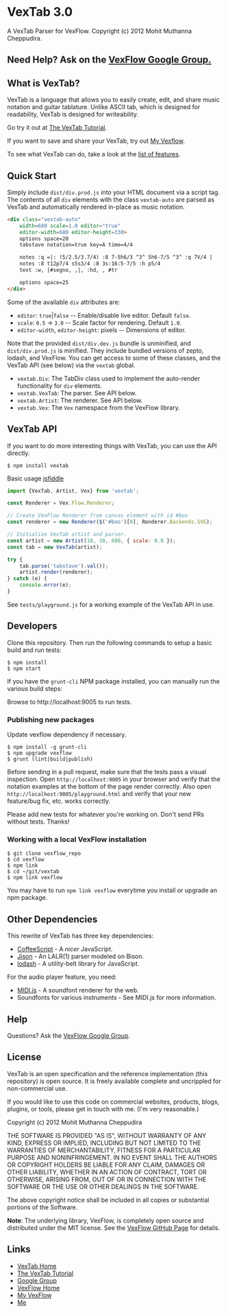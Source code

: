 # VexTab 3.0

A VexTab Parser for VexFlow.
Copyright (c) 2012 Mohit Muthanna Cheppudira.

## Need Help? Ask on the [VexFlow Google Group.](https://groups.google.com/forum/?fromgroups#!forum/vexflow)

## What is VexTab?

VexTab is a language that allows you to easily create, edit, and share music notation and guitar tablature. Unlike ASCII tab, which is designed for readability, VexTab is designed for writeability.

Go try it out at [The VexTab Tutorial](http://vexflow.com/vextab/tutorial.html).

If you want to save and share your VexTab, try out [My Vexflow](http://my.vexflow.com).

To see what VexTab can do, take a look at the [list of features](http://my.vexflow.com/articles/53?source=enabled).

## Quick Start

Simply include `dist/div.prod.js` into your HTML document via a script tag. The contents of all `div` elements with the class `vextab-auto` are parsed as VexTab and automatically rendered in-place as music notation.

```html
<div class="vextab-auto"
    width=680 scale=1.0 editor="true"
    editor-width=680 editor-height=330>
    options space=20
    tabstave notation=true key=A time=4/4

    notes :q =|: (5/2.5/3.7/4) :8 7-5h6/3 ^3^ 5h6-7/5 ^3^ :q 7V/4 |
    notes :8 t12p7/4 s5s3/4 :8 3s:16:5-7/5 :h p5/4
    text :w, |#segno, ,|, :hd, , #tr

    options space=25
</div>
```

Some of the available `div` attributes are:

* `editor`: `true`|`false` -- Enable/disable live editor. Default `false`.
* `scale`: `0.5` -> `3.0` -- Scale factor for rendering. Default `1.0`.
* `editor-width`, `editor-height`: pixels -- Dimensions of editor.

Note that the provided `dist/div.dev.js` bundle is unminified, and `dist/div.prod.js` is minified. They include bundled versions of zepto, lodash, and VexFlow. You can get access to some of these classes, and the VexTab API (see below) via the `vextab` global.

* `vextab.Div`: The TabDiv class used to implement the auto-render functionality for `div` elements.
* `vextab.VexTab`: The parser. See API below.
* `vextab.Artist`: The renderer. See API below.
* `vextab.Vex`: The `Vex` namespace from the VexFlow library.

## VexTab API

If you want to do more interesting things with VexTab, you can use the API directly.

```
$ npm install vextab
```

Basic usage [jsfiddle](https://jsfiddle.net/ogL5w6ja/2/)

```js
import {VexTab, Artist, Vex} from 'vextab';

const Renderer = Vex.Flow.Renderer;

// Create VexFlow Renderer from canvas element with id #boo
const renderer = new Renderer($('#boo')[0], Renderer.Backends.SVG);

// Initialize VexTab artist and parser.
const artist = new Artist(10, 10, 600, { scale: 0.8 });
const tab = new VexTab(artist);

try {
    tab.parse('tabstave').val());
    artist.render(renderer);
} catch (e) {
    console.error(e);
}
```

See `tests/playground.js` for a working example of the VexTab API in use.

## Developers

Clone this repository. Then run the following commands to setup a basic build and run tests:

```
$ npm install
$ npm start
```

If you have the `grunt-cli` NPM package installed, you can manually run the various build steps:

Browse to http://localhost:9005 to run tests.

### Publishing new packages

Update vexflow dependency if necessary.

```
$ npm install -g grunt-cli
$ npm upgrade vexflow
$ grunt (lint|build|publish)
```

Before sending in a pull request, make sure that the tests pass a visual inspection. Open `http://localhost:9005` in your browser and verify that the notation examples at the bottom of the page render correctly. Also open `http://localhost:9005/playground.html` and verify that your new feature/bug fix, etc. works correctly.

Please add new tests for whatever you're working on. Don't send PRs without tests. Thanks!

### Working with a local VexFlow installation

```
$ git clone vexflow_repo
$ cd vexflow
$ npm link
$ cd ~/git/vextab
$ npm link vexflow
```

You may have to run `npm link vexflow` everytime you install or upgrade an npm package.

## Other Dependencies

This rewrite of VexTab has three key dependencies:

  * [CoffeeScript](http://coffeescript.org/) - A *nicer* JavaScript.
  * [Jison](http://zaach.github.com/jison/) - An LALR(1) parser modeled on Bison.
  * [lodash](http://lodash.com/) - A utility-belt library for JavaScript.

For the audio player feature, you need:

  * [MIDI.js](https://github.com/mudcube/MIDI.js) - A soundfont renderer for the web.
  * Soundfonts for various instruments - See MIDI.js for more information.

## Help

Questions? Ask the [VexFlow Google Group](https://groups.google.com/forum/?fromgroups#!forum/vexflow).

## License

VexTab is an open specification and the reference implementation (this repository) is open source. It is freely available complete and uncrippled for non-commercial use.

If you would like to use this code on commercial websites, products, blogs, plugins, or tools, please get in touch with me. (I'm very reasonable.)

Copyright (c) 2012 Mohit Muthanna Cheppudira

THE SOFTWARE IS PROVIDED "AS IS", WITHOUT WARRANTY OF ANY KIND, EXPRESS OR IMPLIED, INCLUDING BUT NOT LIMITED TO THE WARRANTIES OF MERCHANTABILITY, FITNESS FOR A PARTICULAR PURPOSE AND NONINFRINGEMENT. IN NO EVENT SHALL THE AUTHORS OR COPYRIGHT HOLDERS BE LIABLE FOR ANY CLAIM, DAMAGES OR OTHER LIABILITY, WHETHER IN AN ACTION OF CONTRACT, TORT OR OTHERWISE, ARISING FROM, OUT OF OR IN CONNECTION WITH THE SOFTWARE OR THE USE OR OTHER DEALINGS IN THE SOFTWARE.

The above copyright notice shall be included in all copies or substantial portions of the Software.

**Note**: The underlying library, VexFlow, is completely open source and distributed under the MIT license. See the [VexFlow GitHub Page](http://github.com/0xfe/vexflow) for details.

## Links

* [VexTab Home](http://vexflow.com/vextab/)
* [The VexTab Tutorial](http://vexflow.com/vextab/tutorial.html)
* [Google Group](https://groups.google.com/forum/?fromgroups#!forum/vexflow)
* [VexFlow Home](http://vexflow.com)
* [My VexFlow](http://my.vexflow.com)
* [Me](http://0xfe.muthanna.com)
